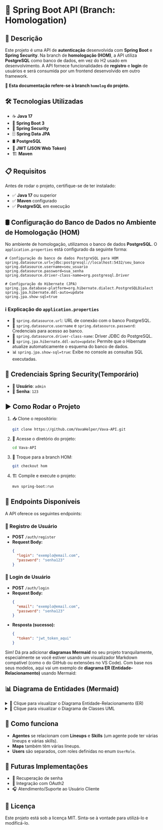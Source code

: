 # 🚀 Spring Boot API (Branch: Homologation)

## 📌 Descrição
Este projeto é uma API de **autenticação** desenvolvida com **Spring Boot** e **Spring Security**. Na branch de **homologação (HOM)**, a API utiliza **PostgreSQL** como banco de dados, em vez do H2 usado em desenvolvimento. A API fornece funcionalidades de **registro** e **login** de usuários e será consumida por um frontend desenvolvido em outro framework.

**📌 Esta documentação refere-se à branch `homolog` do projeto.**

## 🛠️ Tecnologias Utilizadas
- ☕ **Java 17**
- 🌱 **Spring Boot 3**
- 🔐 **Spring Security**
- 🗄️ **Spring Data JPA**
- 🛢️ **PostgreSQL**
- 🔑 **JWT (JSON Web Token)**
- 🏗️ **Maven**

## 📋 Requisitos
Antes de rodar o projeto, certifique-se de ter instalado:
- ✅ **Java 17** ou superior
- ✅ **Maven** configurado
- ✅ **PostgreSQL** em execução

## 🛢️ Configuração do Banco de Dados no Ambiente de Homologação (HOM)
No ambiente de homologação, utilizamos o banco de dados **PostgreSQL**. O `application.properties` está configurado da seguinte forma:

```properties
# Configuração do banco de dados PostgreSQL para HOM
spring.datasource.url=jdbc:postgresql://localhost:5432/seu_banco
spring.datasource.username=seu_usuario
spring.datasource.password=sua_senha
spring.datasource.driver-class-name=org.postgresql.Driver

# Configuração do Hibernate (JPA)
spring.jpa.database-platform=org.hibernate.dialect.PostgreSQLDialect
spring.jpa.hibernate.ddl-auto=update
spring.jpa.show-sql=true
```

### ℹ️ Explicação do `application.properties`
- 🔗 `spring.datasource.url`: URL de conexão com o banco PostgreSQL.
- 🔐 `spring.datasource.username` e `spring.datasource.password`: Credenciais para acesso ao banco.
- 🧩 `spring.datasource.driver-class-name`: Driver JDBC do PostgreSQL.
- 🔄 `spring.jpa.hibernate.ddl-auto=update`: Permite que o Hibernate atualize automaticamente o esquema do banco de dados.
- 📊 `spring.jpa.show-sql=true`: Exibe no console as consultas SQL executadas.

## 🔐 Credenciais **Spring Security**(Temporário)
   - 👤 **Usuário**: `admin`
   - 🔑 **Senha**: `123`

## ▶️ Como Rodar o Projeto
1. 📥 Clone o repositório:
   ```sh
   git clone https://github.com/VavaHelper/Vava-API.git
   ```
2. 📂 Acesse o diretório do projeto:
   ```sh
   cd Vava-API
   ```
3. 🔀 Troque para a branch HOM:
   ```sh
   git checkout hom
   ```
4. 🏗️ Compile e execute o projeto:
   ```sh
   mvn spring-boot:run
   ```

## 📡 Endpoints Disponíveis
A API oferece os seguintes endpoints:

### 📝 Registro de Usuário
- **POST** `/auth/register`
- **Request Body:**
  ```json
  {
    "login": "exemplo@email.com",
    "password": "senha123"
  }
  ```

### 🔑 Login de Usuário
- **POST** `/auth/login`
- **Request Body:**
  ```json
  {
    "email": "exemplo@email.com",
    "password": "senha123"
  }
  ```
- **Resposta (sucesso):**
  ```json
  {
    "token": "jwt_token_aqui"
  }
  ```


Sim! Dá pra adicionar **diagramas Mermaid** no seu projeto tranquilamente, especialmente se você estiver usando um visualizador Markdown compatível (como o do GitHub ou extensões no VS Code). Com base nos seus modelos, aqui vai um exemplo de **diagrama ER (Entidade-Relacionamento)** usando Mermaid:

## 📊 Diagrama de Entidades (Mermaid)

<details>
<summary>📌 Clique para visualizar o Diagrama Entidade-Relacionamento (ER)</summary>

```mermaid
erDiagram
    AGENTS ||--o{ LINEUPS : possui
    AGENTS ||--o{ SKILLS : possui
    MAPS ||--o{ LINEUPS : possui

    USERS {
        UUID id
        string login
        string password
        datetime createdAt
        enum role
    }

    AGENTS {
        int id
        string name
        int ultPoints
        string function
        text iconAgent
        text imgAgent
        text description
    }

    MAPS {
        int id
        string name
    }

    LINEUPS {
        int id
        text description
        text videoUrl
    }

    SKILLS {
        int id
        text iconSkill
        string name
        text description
    }
```

</details>

<details>
<summary>📌 Clique para visualizar o Diagrama de Classes UML</summary>

```mermaid
classDiagram
    class Agents {
        Integer id
        String name
        int ultPoints
        String function
        String iconAgent
        String imgAgent
        String description
    }

    class Lineups {
        Long id
        String description
        String videoUrl
    }

    class Maps {
        Long id
        String name
    }

    class Skills {
        Long id
        String iconSkill
        String name
        String description
    }

    class User {
        String id
        String login
        String password
        LocalDateTime createdAt
        +getAuthorities()
        +getUsername()
        +isAccountNonExpired()
        +isAccountNonLocked()
        +isCredentialsNonExpired()
        +isEnabled()
    }

    class UserRole {
        <<enum>>
        ADMIN
        USER
    }

    %% Relações
    Agents "1" --> "many" Lineups : tem
    Agents "1" --> "many" Skills : possui
    Maps "1" --> "many" Lineups : contém
    User --> UserRole : tem

```

</details>

## 🧩 Como funciona

- **Agentes** se relacionam com **Lineups** e **Skills** (um agente pode ter várias lineups e várias skills).
- **Maps** também têm várias lineups.
- **Users** são separados, com roles definidas no enum `UserRole`.

## 🔮 Futuras Implementações
- 🔄 Recuperação de senha
- 🔗 Integração com OAuth2
- 🎧 Atendimento/Suporte ao Usuário Cliente

## 📜 Licença
Este projeto está sob a licença MIT. Sinta-se à vontade para utilizá-lo e modificá-lo.

